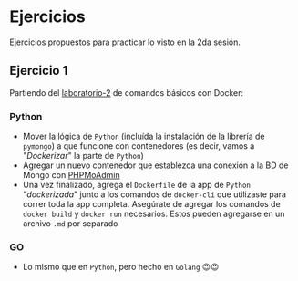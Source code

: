 # Ejercicios

Ejercicios propuestos para practicar lo visto en la 2da sesión.

## Ejercicio 1

Partiendo del [laboratorio-2](../../laboratorios/laboratorio-2/) de comandos básicos con Docker:

### Python

- Mover la lógica de `Python` (incluída la instalación de la librería de `pymongo`) a que funcione con contenedores (es decir, vamos a "_Dockerizar_" la parte de `Python`)
- Agregar un nuevo contenedor que establezca una conexión a la BD de Mongo con [PHPMoAdmin](https://hub.docker.com/r/thinkcube/phpmoadmin)
- Una vez finalizado, agrega el `Dockerfile` de la app de `Python` "_dockerizada_" junto a los comandos de `docker-cli` que utilizaste para correr toda la app completa. Asegúrate de agregar los comandos de `docker build` y `docker run` necesarios. Estos pueden agregarse en un archivo `.md` por separado

### GO

- Lo mismo que en `Python`, pero hecho en `Golang` :wink::wink:
